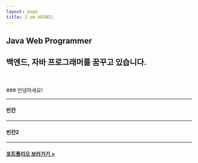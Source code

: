 ```yaml
---
layout: page
title: I am HEONIL
---
```



## Java Web Programmer <br>
## 백엔드, 자바 프로그래머를 꿈꾸고 있습니다.
<br>
<br>
### 안녕하세요!

------

#### 빈칸

------

#### 빈칸2

------

#### [포트폴리오 보러가기 >](https://iamheonil.github.io)
